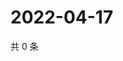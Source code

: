# 2022-04-17

共 0 条

<!-- BEGIN WEIBO -->
<!-- 最后更新时间 Sun Apr 17 2022 18:13:27 GMT+0800 (China Standard Time) -->

<!-- END WEIBO -->

